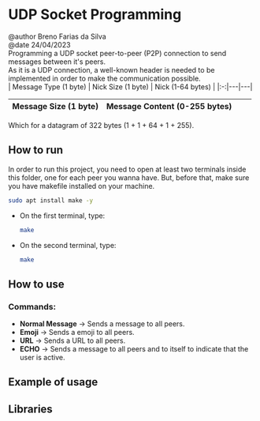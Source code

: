 
# UDP Socket Programming
@author Breno Farias da Silva    
@date 24/04/2023  
Programming a UDP socket peer-to-peer (P2P) connection to send messages between it's peers.  
As it is a UDP connection, a well-known header is needed to be implemented in order to make the communication possible.  
| Message Type (1 byte) | Nick Size (1 byte) | Nick (1-64 bytes) |
|:-:|---|---|

| Message Size (1 byte) | Message Content (0-255 bytes) | | |
|--:|---|---|---|
Which for a datagram of 322 bytes (1 + 1 + 64 + 1 + 255).

## How to run
In order to run this project, you need to open at least two terminals inside this folder, one for each peer you wanna have.
But, before that, make sure you have makefile installed on your machine.
```bash
sudo apt install make -y
```
* On the first terminal, type:  
    ```bash
    make
    ```
- On the second terminal, type:  
    ```bash
    make
    ```
## How to use
### Commands:
- **Normal Message** -> Sends a message to all peers.
- **Emoji** -> Sends a emoji to all peers.
- **URL** -> Sends a URL to all peers.
- **ECHO** -> Sends a message to all peers and to itself to indicate that the user is active.

## Example of usage

## Libraries
